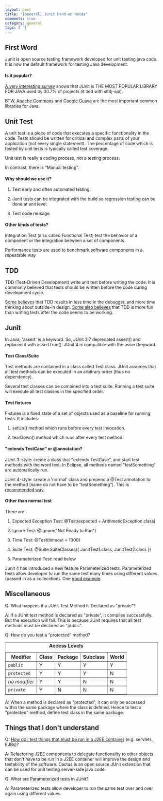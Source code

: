 ```yaml
---
layout: post
title: "[General] Junit Hand-on Notes"
comments: true
category: general
tags: [  ]
---
```



## First Word

Junit is open source testing framework developed for unit testing java code. It is now the default framework for testing Java development.

#### Is it popular? 

[A very interesting survey](http://www.takipiblog.com/2013/11/20/we-analyzed-30000-github-projects-here-are-the-top-100-libraries-in-java-js-and-ruby/) shows that JUnit is THE MOST POPULAR LIBRARY FOR JAVA used by 30.7% of projects (it tied with slf4j-api). 

BTW, [Apache Commons](http://en.wikipedia.org/wiki/Apache_Commons) and [Google Guava](http://en.wikipedia.org/wiki/Google_Guava) are the most important common libraries for Java. 

## Unit Test

A unit test is a piece of code that executes a specific functionality in the code. Tests should be written for critical and complex parts of your application (not every single statement). The percentage of code which is tested by unit tests is typically called test coverage.

Unit test is really a coding process, not a testing process. 

In contrast, there is "Manual testing". 

#### Why should we use it? 

1. Test early and often automated testing.

2. Junit tests can be integrated with the build so regression testing can be done at unit level.

3. Test code reusage. 

#### Other kinds of tests?

Integration Test (also called Functional Test) test the behavior of a component or the integration between a set of components. 

Performance tests are used to benchmark software components in a repeatable way 

## TDD

TDD (Test-Driven Development) write unit test before writing the code. It is commonly believed that tests should be written before the code during development cycle. 

[Some believes](http://stackoverflow.com/questions/247086/should-unit-tests-be-written-before-the-code-is-written) that TDD results in less time in the debugger, and more time thinking about outside-in design. [Some also believes](http://sqa.fyicenter.com/FAQ/JUnit/When_Should_Unit_Tests_Should_Be_Written_In_Deve.html) that TDD is more fun than writing tests after the code seems to be working. 

## Junit

In Java, 'assert' is a keyword. So, JUnit 3.7 deprecated assert() and replaced it with assertTrue(). JUnit 4 is compatible with the assert keyword. 

#### Test Class/Suite

Test methods are contained in a class called Test class. JUnit assumes that all test methods can be executed in an arbitrary order (thus no dependency). 

Several test classes can be combined into a test suite. Running a test suite will execute all test classes in the specified order. 

#### Test fixtures 

Fixtures is a fixed state of a set of objects used as a baseline for running tests. It includes:

1. setUp() method which runs before every test invocation.

2. tearDown() method which runs after every test method.

#### "extends TestCase" or @annotation?

JUnit 3-style: create a class that "extends TestCase", and start test methods with the word test. In Eclipse, all methods named "testSomething" are automatically run.

JUnit 4-style: create a 'normal' class and prepend a @Test annotation to the method (name do not have to be "testSomething"). This is [recommended way](http://stackoverflow.com/questions/2635839/junit-confusion-use-extend-testcase-or-test). 

#### Other than normal test

There are: 

1. Expected Exception Test: @Test(expected = ArithmeticException.class)

2. Ignore Test: @Ignore("Not Ready to Run")  

3. Time Test: @Test(timeout = 1000)  

4. Suite Test: @Suite.SuiteClasses({ JunitTest1.class, JunitTest2.class })

5. Parameterized Test: read below

Junit 4 has introduced a new feature Parameterized tests. Parameterized tests allow developer to run the same test many times using different values (passed in as a collecetion). One [good example](http://www.mkyong.com/unittest/junit-4-tutorial-6-parameterized-test/). 

## Miscellaneous

Q: What happens if a JUnit Test Method is Declared as "private"?

A: If a JUnit test method is declared as "private", it compiles successfully. But the execution will fail. This is because JUnit requires that all test methods must be declared as "public".

Q: How do you test a "protected" method?

<table border="1" summary="This table defines levels of access conferred by a modifier">
<caption style="font-weight: bold" id="accesscontrol-levels">Access Levels</caption>
<tbody><tr>
<th id="h1" class="bg-color bg-img font-color">Modifier</th>
<th id="h2" class="bg-color bg-img font-color">Class</th>
<th id="h3" class="bg-color bg-img font-color">Package</th>
<th id="h4" class="bg-color bg-img font-color">Subclass</th>
<th id="h5" class="bg-color bg-img font-color">World</th>
</tr>
<tr>
<td headers="h1" class="bg-color bg-img font-color"><code>public</code></td>
<td headers="h2" class="bg-color bg-img font-color">Y</td>
<td headers="h3" class="bg-color bg-img font-color">Y</td>
<td headers="h4" class="bg-color bg-img font-color">Y</td>
<td headers="h5" class="bg-color bg-img font-color">Y</td>
</tr>
<tr>
<td headers="h1" class="bg-color bg-img font-color"><code>protected</code></td>
<td headers="h2" class="bg-color bg-img font-color">Y</td>
<td headers="h3" class="bg-color bg-img font-color">Y</td>
<td headers="h4" class="bg-color bg-img font-color">Y</td>
<td headers="h5" class="bg-color bg-img font-color">N</td>
</tr>
<tr>
<td headers="h1" style="font-style: italic" class="bg-color bg-img font-color">no modifier</td>
<td headers="h2" class="bg-color bg-img font-color">Y</td>
<td headers="h3" class="bg-color bg-img font-color">Y</td>
<td headers="h4" class="bg-color bg-img font-color">N</td>
<td headers="h5" class="bg-color bg-img font-color">N</td>
</tr>
<tr>
<td headers="h1" class="bg-color bg-img font-color"><code>private</code></td>
<td headers="h2" class="bg-color bg-img font-color">Y</td>
<td headers="h3" class="bg-color bg-img font-color">N</td>
<td headers="h4" class="bg-color bg-img font-color">N</td>
<td headers="h5" class="bg-color bg-img font-color">N</td>
</tr>
</tbody></table>

A: When a method is declared as "protected", it can only be accessed within the same package where the class is defined. Hence to test a "protected" method, define test class in the same package.

## Things that I don't understand

Q: [How do I test things that must be run in a J2EE container](http://www.tutorialspoint.com/junit/junit_interview_questions.htm) (e.g. servlets, EJBs)?

A: Refactoring J2EE components to delegate functionality to other objects that don't have to be run in a J2EE container will improve the design and testability of the software. Cactus is an open source JUnit extension that can be used for unit testing server-side java code.

Q: What are Parameterized tests in JUnit?

A: Parameterized tests allow developer to run the same test over and over again using different values.
